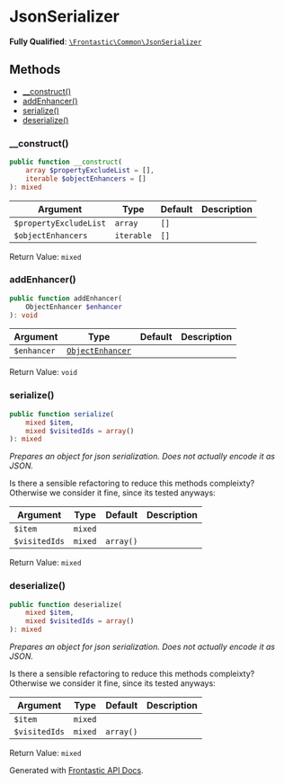 #  JsonSerializer

**Fully Qualified**: [`\Frontastic\Common\JsonSerializer`](../../src/php/JsonSerializer.php)

## Methods

* [__construct()](#__construct)
* [addEnhancer()](#addenhancer)
* [serialize()](#serialize)
* [deserialize()](#deserialize)

### __construct()

```php
public function __construct(
    array $propertyExcludeList = [],
    iterable $objectEnhancers = []
): mixed
```

Argument|Type|Default|Description
--------|----|-------|-----------
`$propertyExcludeList`|`array`|`[]`|
`$objectEnhancers`|`iterable`|`[]`|

Return Value: `mixed`

### addEnhancer()

```php
public function addEnhancer(
    ObjectEnhancer $enhancer
): void
```

Argument|Type|Default|Description
--------|----|-------|-----------
`$enhancer`|[`ObjectEnhancer`](JsonSerializer/ObjectEnhancer.md)||

Return Value: `void`

### serialize()

```php
public function serialize(
    mixed $item,
    mixed $visitedIds = array()
): mixed
```

*Prepares an object for json serialization. Does *not* actually encode it as JSON.*

Is there a sensible refactoring to reduce this methods compleixty?
Otherwise we consider it fine, since its tested anyways:

Argument|Type|Default|Description
--------|----|-------|-----------
`$item`|`mixed`||
`$visitedIds`|`mixed`|`array()`|

Return Value: `mixed`

### deserialize()

```php
public function deserialize(
    mixed $item,
    mixed $visitedIds = array()
): mixed
```

*Prepares an object for json serialization. Does *not* actually encode it as JSON.*

Is there a sensible refactoring to reduce this methods compleixty?
Otherwise we consider it fine, since its tested anyways:

Argument|Type|Default|Description
--------|----|-------|-----------
`$item`|`mixed`||
`$visitedIds`|`mixed`|`array()`|

Return Value: `mixed`

Generated with [Frontastic API Docs](https://github.com/FrontasticGmbH/apidocs).
